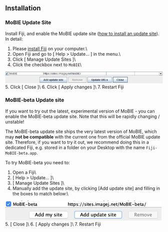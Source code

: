 ## Installation

### MoBIE Update Site

Install Fiji, and enable the MoBIE update site ([how to install an update site](https://imagej.net/Following_an_update_site#Introduction)).  
In detail:

1. Please [install Fiji](https://fiji.sc) on your computer.\  
2. Open Fiji and go to [ Help > Update... ] in the menu.\
3. Click [ Manage Update Sites ]\
4. Click the checkbox next to `MoBIE`\ 
<img width="700" alt="image" src="./tutorial_images/mobieUpdateSite.png">
5. Click [ Close ]\
6. Click [ Apply changes ]\  
7. Restart Fiji


### MoBIE-beta Update site

If you want to try out the latest, experimental version of MoBIE - you can
enable the MoBIE-beta update site. Note that this will be rapidly changing /
unstable!

The MoBIE-beta update site ships the very latest version of MoBIE, 
which may **not be compatible** with the current one from the official 
MoBIE update site. Therefore, if you want to try it out, we recommend 
doing this in a dedicated Fiji, e.g. stored in a folder on your Desktop with 
the name `Fiji-MoBIE-beta.app`.

To try MoBIE-beta you need to:

1. Open a Fiji\
2. [ Help > Update... ]\ 
3. [ Manage Update Sites ]\  
4. Manually add the update site, by clicking [Add update site] and filling in the boxes
to match below:\
<img width="500" alt="image" src="./tutorial_images/mobieBetaUpdateSite.png">
5. [ Close ]\
6. [ Apply changes ]\  
7. Restart Fiji 